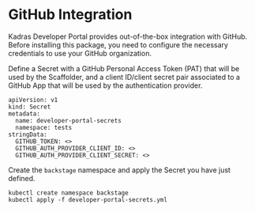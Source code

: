 # GitHub Integration

Kadras Developer Portal provides out-of-the-box integration with GitHub. Before installing this package, you need to configure the necessary credentials to use your GitHub organization.

Define a Secret with a GitHub Personal Access Token (PAT) that will be used by the Scaffolder, and a client ID/client secret pair associated to a GitHub App that will be used by the authentication provider.

```shell
apiVersion: v1
kind: Secret
metadata:
  name: developer-portal-secrets
  namespace: tests
stringData:
  GITHUB_TOKEN: <>
  GITHUB_AUTH_PROVIDER_CLIENT_ID: <>
  GITHUB_AUTH_PROVIDER_CLIENT_SECRET: <>
```

Create the `backstage` namespace and apply the Secret you have just defined.

```shell
kubectl create namespace backstage
kubectl apply -f developer-portal-secrets.yml
```
